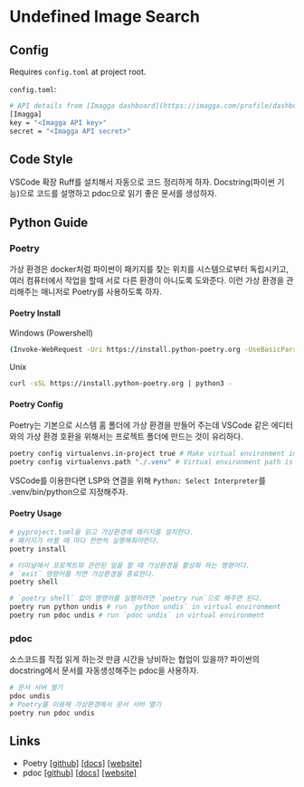 # Undefined Image Search

## Config

Requires `config.toml` at project root.

`config.toml`:
```sh
# API details from [Imagga dashboard](https://imagga.com/profile/dashboard)
[Imagga]
key = "<Imagga API key>"
secret = "<Imagga API secret>"
```

## Code Style

VSCode 확장 Ruff를 설치해서 자동으로 코드 정리하게 하자.
Docstring(파이썬 기능)으로 코드를 설명하고 pdoc으로 읽기 좋은 문서를 생성하자.

## Python Guide

### Poetry

가상 환경은 docker처럼 파이썬이 패키지를 찾는 위치를 시스템으로부터 독립시키고, 여러 컴퓨터에서 작업을 할때 서로 다른 환경이 아니도록 도와준다.
이런 가상 환경을 관리해주는 매니저로 Poetry를 사용하도록 하자.

#### Poetry Install

Windows (Powershell)
```sh
(Invoke-WebRequest -Uri https://install.python-poetry.org -UseBasicParsing).Content | py -
```

Unix
```sh
curl -sSL https://install.python-poetry.org | python3 -
```

#### Poetry Config

Poetry는 기본으로 시스템 홈 폴더에 가상 환경을 만들어 주는데 VSCode 같은 에디터와의 가상 환경 호환을 위해서는 프로젝트 폴더에 만드는 것이 유리하다.

```sh
poetry config virtualenvs.in-project true # Make virtual environment in project folder
poetry config virtualenvs.path "./.venv" # Virtual environment path is .venv
```

VSCode를 이용한다면 LSP와 연결을 위해 `Python: Select Interpreter`를 .venv/bin/python으로 지정해주자.

#### Poetry Usage

```sh
# pyproject.toml을 읽고 가상환경에 패키지를 설치한다.
# 패키지가 바뀔 때 마다 한번씩 실행해줘야한다.
poetry install

# 터미널에서 프로젝트와 관련된 일을 할 때 가상환경을 활성화 하는 명령어다.
# `exit` 명령어를 치면 가상환경을 종료한다.
poetry shell

# `poetry shell` 없이 명령어를 실행하려면 `poetry run`으로 해주면 된다.
poetry run python undis # run `python undis` in virtual environment
poetry run pdoc undis # run `pdoc undis` in virtual environment
```

### pdoc

소스코드를 직접 읽게 하는것 만큼 시간을 낭비하는 협업이 있을까? 파이썬의 docstring에서 문서를 자동생성해주는 pdoc을 사용하자.

```sh
# 문서 서버 열기
pdoc undis
# Poetry를 이용해 가상환경에서 문서 서버 열기
poetry run pdoc undis
```

## Links

- Poetry [[github]](https://github.com/python-poetry/poetry) [[docs]](https://python-poetry.org/docs/) [[website]](https://python-poetry.org/)
- pdoc [[github]](https://github.com/mitmproxy/pdoc) [[docs]](https://pdoc.dev/docs/pdoc.html) [[website]](https://pdoc.dev/)